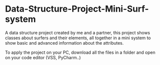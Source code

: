 # Data-Structure-Project-Mini-Surf-system
A data structure project created by me and a partner, this project shows classes about surfers and their elements, all together in a mini system to show basic and advanced information about the attributes. 

To apply the project on your PC, download all the files in a folder and open on your code editor (VSS, PyCharm..)
